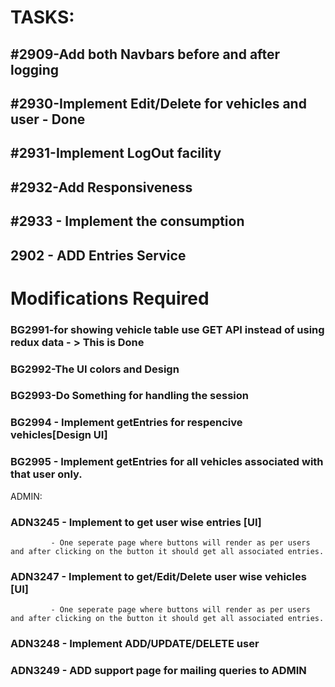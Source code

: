 # TASKS:

## #2909-Add both Navbars before and after logging
## #2930-Implement Edit/Delete for vehicles and user - Done
## #2931-Implement LogOut facility
## #2932-Add Responsiveness
## #2933 - Implement the consumption

## 2902 - ADD Entries Service







# Modifications Required

### BG2991-for showing vehicle table use GET API instead of using redux data  - > This is Done
### BG2992-The UI colors and Design
### BG2993-Do Something for handling the session

### BG2994 - Implement getEntries for respencive vehicles[Design UI]
### BG2995 - Implement getEntries for all vehicles associated with that user only.


ADMIN: 

### ADN3245 - Implement to get user wise entries [UI] 
             - One seperate page where buttons will render as per users and after clicking on the button it should get all associated entries.

### ADN3247 - Implement to get/Edit/Delete user wise vehicles [UI] 
             - One seperate page where buttons will render as per users and after clicking on the button it should get all associated entries.

### ADN3248 - Implement ADD/UPDATE/DELETE user

### ADN3249 - ADD support page for mailing queries to ADMIN 
              